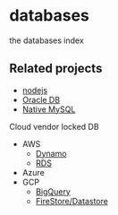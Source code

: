 # databases
the databases index


## Related projects
- [nodejs](https://github.com/davidkhala/node-databases)
- [Oracle DB](https://github.com/davidkhala/oracle-database-collection)
- [Native MySQL](https://github.com/davidkhala/mysql-toolset)

Cloud vendor locked DB
- AWS
  - [Dynamo](https://github.com/davidkhala/aws-collections/wiki/NoSQL:-Dynamo)
  - [RDS](https://github.com/davidkhala/aws-collections/wiki/RDS,-Aurora)
- Azure
- GCP
  - [BigQuery](https://github.com/davidkhala/gcp-collections/tree/main/bigQuery)
  - [FireStore/Datastore](https://github.com/davidkhala/gcp-collections/tree/main/firestore)
